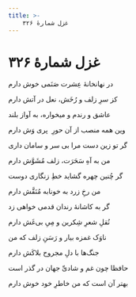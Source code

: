 ```yaml
---
title: >-
    غزل شمارهٔ ۳۲۶
---
```

# غزل شمارهٔ ۳۲۶

<div class="b" id="bn1"><div class="m1"><p>در نهانخانهٔ عِشرت صَنَمی خوش دارم</p></div>
<div class="m2"><p>کز سرِ زلف و رُخَش، نعل در آتش دارم</p></div></div>
<div class="b" id="bn2"><div class="m1"><p>عاشق و رندم و میخواره، به آواز بلند</p></div>
<div class="m2"><p>وین همه منصب از آن حورِ  پری وَش دارم</p></div></div>
<div class="b" id="bn3"><div class="m1"><p>گر تو زین دست مرا بی سر و سامان داری</p></div>
<div class="m2"><p>من به آهِ سَحَرَت، زلف مُشَوَّش دارم</p></div></div>
<div class="b" id="bn4"><div class="m1"><p>گر چُنین چهره گشاید خطِ زنگاری دوست</p></div>
<div class="m2"><p>من رخِ زرد به خونابه مُنَقَّش دارم</p></div></div>
<div class="b" id="bn5"><div class="m1"><p>گر به کاشانهٔ رندان قدمی خواهی زد</p></div>
<div class="m2"><p>نُقلِ شعرِ شِکرین و مِیِ بی‌غَش دارم</p></div></div>
<div class="b" id="bn6"><div class="m1"><p>ناوَک غمزه بیار و رَسَنِ زلف که من</p></div>
<div class="m2"><p>جنگ‌ها با دلِ مجروح بلاکَش دارم</p></div></div>
<div class="b" id="bn7"><div class="m1"><p>حافظا چون غم و شادیِّ جهان در گذر است</p></div>
<div class="m2"><p>بهتر آن است که من خاطرِ خود خوش دارم</p></div></div>